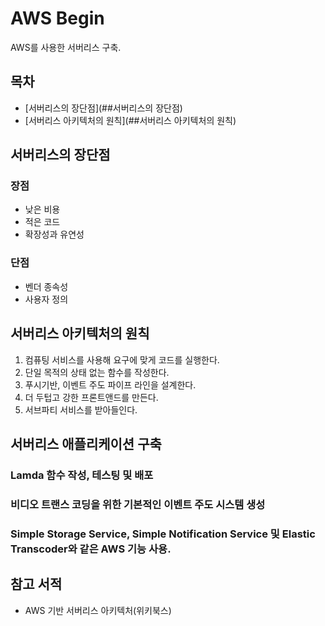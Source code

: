 # AWS Begin
AWS를 사용한 서버리스 구축.

## 목차
- [서버리스의 장단점](##서버리스의 장단점)
- [서버리스 아키텍처의 원칙](##서버리스 아키텍처의 원칙)

## 서버리스의 장단점
### 장점
- 낮은 비용
- 적은 코드
- 확장성과 유연성
### 단점
- 벤더 종속성
- 사용자 정의

## 서버리스 아키텍처의 원칙
1. 컴퓨팅 서비스를 사용해 요구에 맞게 코드를 실행한다.
2. 단일 목적의 상태 없는 함수를 작성한다.
3. 푸시기반, 이벤트 주도 파이프 라인을 설계한다.
4. 더 두텁고 강한 프론트앤드를 만든다.
5. 서브파티 서비스를 받아들인다.

## 서버리스 애플리케이션 구축
### Lamda 함수 작성, 테스팅 및 배포
### 비디오 트랜스 코딩을 위한 기본적인 이벤트 주도 시스템 생성
### Simple Storage Service, Simple Notification Service 및 Elastic Transcoder와 같은 AWS 기능 사용.

## 참고 서적
- AWS 기반 서버리스 아키텍처(위키북스)
